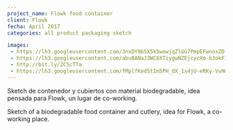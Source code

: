 ```yaml
---
project_name: Flowk food container
client: Flowk
fecha: April 2017
categories: all product packaging sketch

images:
 - https://lh3.googleusercontent.com/3nxDY9b5X5k5wowjqZlGG7PmpEFwnoxZD-AyzIwFqnwq-By8Z3g8QcvYql7dx9t_G1JNS4m4NlncffhlRmJVeMCgx2ycdLuOOd1epOaxlVL5sANKGDoEt5iVByiHV9VIUsNZCvkIt2gyGM3IUVmonLMyVKUFqjTwxcOHRcG3r2xFunIIMMWTWoS8yUV1tehUrba4-PYGyIXo9T_Auq6eDph4B2cBh7Z7JaLPUS_4BXnm2thf6UmpdNv-5jWjK4eAkHuK0r0eXGcMGyb2gzgtSV_wbzOcWAIYeBqKUpZlFzvWPVSAFaDxWeyj-P5xuSLMt_rm0BLgr4ghi2-WOgJDkyJKKSs3NjXlXzRJde990Lw5LJK2v8SpMMoLSilCYVYLVYwdqFyhU4G1Zd61Y_oeBgCp3Z8hMwToQRt_vmpbxIWUgxY9EMgV3yeHn-eVNqmBe64BOOI-ojpccKRT4Bs12k-5IO5PwS6hXsa1s9j8WBeHxAePCImt3QoMRzLOv-9b7xzVIXXItfxZBiLX6lm8wiX9aTkiEJ6MpgOE-aU5XEzKmCLQZwZYc_LQJiK9rpVPILJaLY9YZ6lza0hWAUaPqUE4knmRTaETH7K47CTECXECT-hatELpd1iU-Zc8OWkK283znL6fZ2ZOH3Xu_nFBY8yV-4AeLKEN=s1920-no
 - https://lh3.googleusercontent.com/abuBANaJ3WC6XTiygwNZEjcycXm-b3okFiqajIAdTs-X4cTpVDkZklz_jHgEG5_I1gDbqpJcP9wzbfkJ9x3chaaVivhvZMt-oKcfUD6W_248uP9E1L7ztglpOgpTME1vIngjaI6XgM-PLN4HiC0I1-bUHOSkn5x4mRm9lBwUJInb0mQFUNF1XuUjoD5AfBZEW_3CY1UG4c0MVHkIAIIu4iroX90zWxHuIwlB--taqcTdEFrEOh3yXOFaWXQl1idMJaqIYPwJpIVx6T9HQ4V4ouENIqTARZlp7pI1s8FAwzZnxfEjEZZG5Cm4fL-pm3O5EqucgXm2Uw1rNxh0y_lQxmZ3Zegb3e4pC-_4RjuY1lyOlOPN8gtCVda23GldvQFkvRyCEnrRuhSPf4AD2fNnu4ni4aUMLW50dQKXVE6m-32bvBCtXAD97d5VRVqBp_wD-wHsBhC7wOjL9XZZvN3AmtylF7BkEk0Xy_JNnJ-Wy2GL9s8n1tKsEozthztpbZNiro_bme-gFHsAGpC0dngTelTfNmcXGqwPeuMxezy3C3WLvXdtNO1bWX8YuPxugnbBKFUxaYhIkMyrteRnNqLIsFNUXxjiqZVlySSJoC3pmqZslg7otuXM5PGYZRthW7B0NQ70T0vNt0qufuAaX-3q2z7te2xppIcJ=w1860-h2418-no
 - http://bit.ly/2C5cTTa
 - https://lh3.googleusercontent.com/fMplfKedStIm5PH_dX_1x4jU-eRKy-VvHmoaTeCweiXeJoYtGwam9m7w6aBuIhDFLWa8ENuO3qvNeI-EFkra77q4BKA6gJIyvMlcdRdOT6ik6bS3byrpQpAn6N5BugHjsQoia4nXTC4J9FdaiCxOJXly3Lb6tXoYfq1TcF1GmNSZriutH9d2Zqgmz-l6Ud_oon6VdQZFvLFvOmoxJxA4VDshEEy58LjnIOLvnSFd9ifSSlENs4NXpit3CXAUlWO-voNDg1NwDBn1NNqR5Fht-aUF5hZ0Qk00SZwCCEGPiK2E-R3iNbJuGCErL6QAzUHjror18IL2G20aoD9gXswcmdQWXPtHWhT26dLIVvogMCe9TRhZJDvc6R-sWyN62miPXCfBL7_Msyz9xENU1TTZPX-O5GKErJv_yEXhTlt17TpnpXwyvQAdreou_k5bQmajVx4VjpSVdGjzUER3vfe8nQIdn_OR78J6HXuKqdv_mlXzJLB4a7Y-44EV_3hRWgBSmjPb5ojQYpCYtuBMq2Lr22EAbuH1qPDR5REXSMlgKzymZZCBn60JXVVR7xQUBZVGkFuOIRJpw4jgPqgo1vo28ge_hSYU3wJdAqzFVdLja3w3a6mQQxqKu2vjoN1Oi2dv0IDpgMR_Lsvi7xHvutXBcl7i3aebFXa4=w3742-h2106-no
---
```

Sketch de contenedor y cubiertos con material biodegradable, idea pensada para Flowk, un lugar de co-working.


Sketch of a biodegradable food container and cutlery, idea for Flowk, a co-working place.
